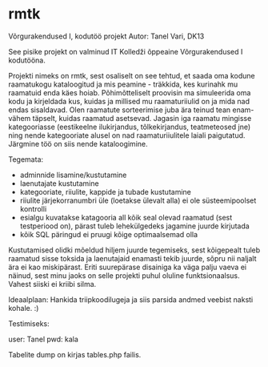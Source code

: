 # rmtk

Võrgurakendused I, kodutöö projekt
Autor: Tanel Vari, DK13

See pisike projekt on valminud IT Kolledži õppeaine Võrgurakendused I kodutööna.

Projekti nimeks on rmtk, sest osaliselt on see tehtud, et saada oma kodune raamatukogu kataloogitud ja mis peamine - träkkida, kes kurinahk mu raamatuid enda käes hoiab. Põhimõtteliselt proovisin ma simuleerida oma kodu ja kirjeldada kus, kuidas ja millised mu raamaturiiulid on ja mida nad endas sisaldavad. Olen raamatute sorteerimise juba ära teinud tean enam-vähem täpselt, kuidas raamatud asetsevad. Jagasin iga raamatu mingisse kategooriasse (eestikeelne ilukirjandus, tõlkekirjandus, teatmeteosed jne) ning nende kategooriate alusel on nad raamaturiiulitele laiali paigutatud. Järgmine töö on siis nende kataloogimine. 

Tegemata:
  * adminnide lisamine/kustutamine
  * laenutajate kustutamine
  * kategooriate, riiulite, kappide ja tubade kustutamine
  * riiulite järjekorranumbri üle (loetakse ülevalt alla) ei ole süsteemipoolset kontrolli
  * esialgu kuvatakse katagooria all kõik seal olevad raamatud (sest testperiood on), pärast tuleb lehekülgedeks jagamine juurde kirjutada
  * kõik SQL päringud ei pruugi kõige optimaalsemad olla

Kustutamised olidki mõeldud hiljem juurde tegemiseks, sest kõigepealt tuleb raamatud sisse toksida ja laenutajaid enamasti tekib juurde, sõpru nii naljalt ära ei kao miskipärast. Eriti suurepärase disainiga ka väga palju vaeva ei näinud, sest minu jaoks on selle projekti puhul oluline funktsionaalsus. Vahest siiski ei kriibi silma.

Ideaalplaan:
Hankida triipkoodilugeja ja siis parsida andmed veebist naksti kohale. :)

Testimiseks:

user: Tanel
pwd: kala

Tabelite dump on kirjas tables.php failis.
